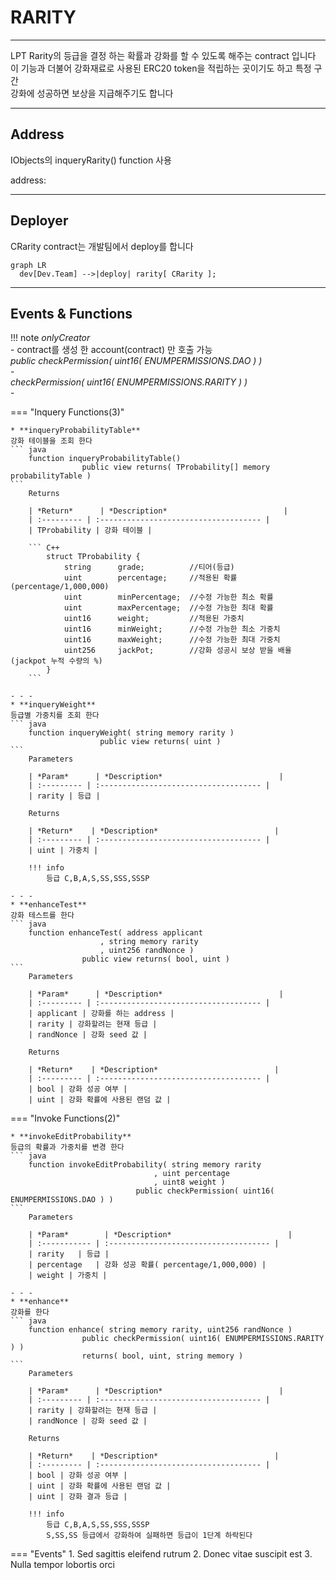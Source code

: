 # **RARITY**
- - -
LPT Rarity의 등급을 결정 하는 확률과 강화를 할 수 있도록 해주는 contract 입니다   
이 기능과 더불어 강화재료로 사용된 ERC20 token을 적립하는 곳이기도 하고 특정 구간   
강화에 성공하면 보상을 지급해주기도 합니다   

- - -
## **Address**
IObjects의 inqueryRarity() function 사용   

address:      
- - -

## **Deployer**

CRarity contract는 개발팀에서 deploy를 합니다   

``` mermaid
graph LR
  dev[Dev.Team] -->|deploy| rarity[ CRarity ];
```
- - -

## **Events & Functions**

!!! note
    *onlyCreator*   
    - contract를 생성 한 account(contract) 만 호출 가능     
    *public checkPermission( uint16( ENUMPERMISSIONS.DAO ) )*   
    -   
    *checkPermission( uint16( ENUMPERMISSIONS.RARITY ) )*   
    - 

=== "Inquery Functions(3)"

    * **inqueryProbabilityTable**   
    강화 테이블을 조회 한다
    ``` java
        function inqueryProbabilityTable() 
                    public view returns( TProbability[] memory probabilityTable )
    ```   
        Returns     
           
        | *Return*      | *Description*                          |
        | :--------- | :------------------------------------ |
        | TProbability | 강화 테이블 |

        ``` C++
            struct TProbability {
                string      grade;          //티어(등급)
                uint        percentage;     //적용된 확률   (percentage/1,000,000)
                uint        minPercentage;  //수정 가능한 최소 확률
                uint        maxPercentage;  //수정 가능한 최대 확률
                uint16      weight;         //적용된 가중치
                uint16      minWeight;      //수정 가능한 최소 가중치
                uint16      maxWeight;      //수정 가능한 최대 가중치
                uint256     jackPot;        //강화 성공시 보상 받을 배율(jackpot 누적 수량의 %)
            }        
        ```

    - - -
    * **inqueryWeight**   
    등급별 가중치를 조회 한다
    ``` java
        function inqueryWeight( string memory rarity ) 
                        public view returns( uint )
    ```   
        Parameters     
           
        | *Param*      | *Description*                          |
        | :--------- | :------------------------------------ |
        | rarity | 등급 |

        Returns     

        | *Return*    | *Description*                          |
        | :--------- | :------------------------------------ |
        | uint | 가중치 |   

        !!! info 
            등급 C,B,A,S,SS,SSS,SSSP   

    - - -
    * **enhanceTest**   
    강화 테스트를 한다
    ``` java
        function enhanceTest( address applicant
                        , string memory rarity
                        , uint256 randNonce ) 
                    public view returns( bool, uint )
    ```   
        Parameters     
           
        | *Param*      | *Description*                          |
        | :--------- | :------------------------------------ |
        | applicant | 강화를 하는 address |
        | rarity | 강화할려는 현재 등급 |
        | randNonce | 강화 seed 값 |

        Returns     

        | *Return*    | *Description*                          |
        | :--------- | :------------------------------------ |
        | bool | 강화 성공 여부 |   
        | uint | 강화 확률에 사용된 랜덤 값 |   
    
=== "Invoke Functions(2)"

    * **invokeEditProbability**   
    등급의 확률과 가중치를 변경 한다
    ``` java
        function invokeEditProbability( string memory rarity
                                    , uint percentage
                                    , uint8 weight ) 
                                public checkPermission( uint16( ENUMPERMISSIONS.DAO ) )
    ```  
        Parameters     
           
        | *Param*        | *Description*                          |
        | :----------- | :------------------------------------ |
        | rarity   | 등급 |
        | percentage   | 강화 성공 확률( percentage/1,000,000) |   
        | weight | 가중치 |   
    
    - - -
    * **enhance**   
    강화를 한다
    ``` java
        function enhance( string memory rarity, uint256 randNonce ) 
                    public checkPermission( uint16( ENUMPERMISSIONS.RARITY ) ) 
                    returns( bool, uint, string memory )
    ```   
        Parameters     
           
        | *Param*      | *Description*                          |
        | :--------- | :------------------------------------ |
        | rarity | 강화할려는 현재 등급 |
        | randNonce | 강화 seed 값 |

        Returns     

        | *Return*    | *Description*                          |
        | :--------- | :------------------------------------ |
        | bool | 강화 성공 여부 |   
        | uint | 강화 확률에 사용된 랜덤 값 |   
        | uint | 강화 결과 등급 |                   

        !!! info 
            등급 C,B,A,S,SS,SSS,SSSP    
            S,SS,SS 등급에서 강화하여 실패하면 등급이 1단계 하락된다



=== "Events"
    1. Sed sagittis eleifend rutrum
    2. Donec vitae suscipit est
    3. Nulla tempor lobortis orci

